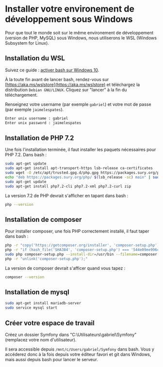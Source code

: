# Installer votre environement de développement sous Windows

Pour que tout le monde soit sur le même environement de développement (version de PHP, MySQL) sous Windows, nous utiliserons le WSL (Windows Subsystem for Linux).

## Installation du WSL

Suivez ce guide : [activer bash sur Windows 10](https://www.supinfo.com/articles/single/4825-activer-bash-windows-10).

À la toute fin avant de lancer bash, rendez-vous sur [https://aka.ms/wslstore](https://aka.ms/wslstore) et téléchargez la distribution `Debian GNU/LINUX`. Cliquez sur "lancer" à la fin du téléchargement.

Renseignez votre username (par exemple `gabriel`) et votre mot de passe (par exemple `jaimelespates`).

```bash
Enter unix username : gabriel
Enter unix password : jaimelespates
```

## Installation de PHP 7.2

Une fois l'installation terminée, il faut installer les paquets nécessaires pour PHP 7.2. Dans bash :

```bash
sudo apt-get update
sudo apt-get install apt-transport-https lsb-release ca-certificates
sudo wget -O /etc/apt/trusted.gpg.d/php.gpg https://packages.sury.org/php/apt.gpg
echo "deb https://packages.sury.org/php/ $(lsb_release -sc) main" | sudo tee /etc/apt/sources.list.d/php.list
sudo apt-get update
sudo apt-get install php7.2-cli php7.2-xml php7.2-curl zip
```

La version 7.2 de PHP devrait s'afficher en tapant dans bash :

```bash
php --version
```

## Installation de composer

Pour installer composer, une fois PHP correctement installé, il faut taper dans bash :

```bash
php -r "copy('https://getcomposer.org/installer', 'composer-setup.php');"
php -r "if (hash_file('SHA384', 'composer-setup.php') === '544e09ee996cdf60ece3804abc52599c22b1f40f4323403c44d44fdfdd586475ca9813a858088ffbc1f233e9b180f061') { echo 'Installer verified'; } else { echo 'Installer corrupt'; unlink('composer-setup.php'); } echo PHP_EOL;"
sudo php composer-setup.php --install-dir=/usr/bin --filename=composer
php -r "unlink('composer-setup.php');"
```

La version de composer devrait s'afficer quand vous tapez :

```bash
composer --version
```

## Installation de mysql

```bash
sudo apt-get install mariadb-server
sudo service mysql start
```

## Créer votre espace de travail

Créez un dossier Symfony dans "C:\Utilisateurs\gabriel\Symfony" (remplacez votre nom d'utilisateur).

Il sera accessible depuis `/mnt/c/Users/gabriel/Symfony` dans bash. Vous y accéderez donc à la fois depuis votre éditeur favori et git dans Windows, mais aussi depuis bash pour lancer le serveur.
